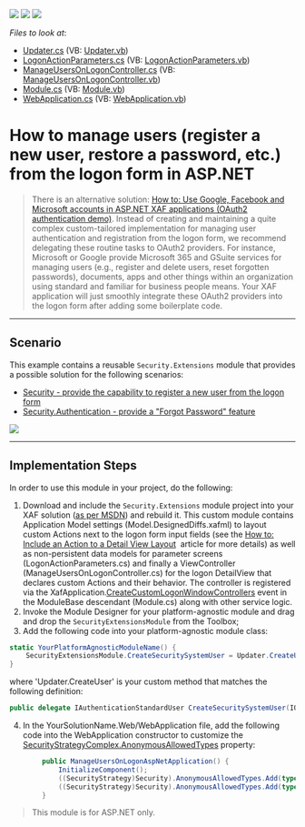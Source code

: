 <!-- default badges list -->
![](https://img.shields.io/endpoint?url=https://codecentral.devexpress.com/api/v1/VersionRange/134075799/19.2.7%2B)
[![](https://img.shields.io/badge/Open_in_DevExpress_Support_Center-FF7200?style=flat-square&logo=DevExpress&logoColor=white)](https://supportcenter.devexpress.com/ticket/details/E4037)
[![](https://img.shields.io/badge/📖_How_to_use_DevExpress_Examples-e9f6fc?style=flat-square)](https://docs.devexpress.com/GeneralInformation/403183)
<!-- default badges end -->
<!-- default file list -->
*Files to look at*:

* [Updater.cs](./CS/ManageUsersOnLogon.Module/DatabaseUpdate/Updater.cs) (VB: [Updater.vb](./VB/ManageUsersOnLogon.Module/DatabaseUpdate/Updater.vb))
* [LogonActionParameters.cs](./CS/Security.Extensions/LogonActionParameters.cs) (VB: [LogonActionParameters.vb](./VB/Security.Extensions/LogonActionParameters.vb))
* [ManageUsersOnLogonController.cs](./CS/Security.Extensions/ManageUsersOnLogonController.cs) (VB: [ManageUsersOnLogonController.vb](./VB/Security.Extensions/ManageUsersOnLogonController.vb))
* [Module.cs](./CS/Security.Extensions/Module.cs) (VB: [Module.vb](./VB/Security.Extensions/Module.vb))
* [WebApplication.cs](./CS/ManageUsersOnLogon.Web/WebApplication.cs) (VB: [WebApplication.vb](./VB/ManageUsersOnLogon.Web/WebApplication.vb))
<!-- default file list end -->

# How to manage users (register a new user, restore a password, etc.) from the logon form in ASP.NET

> There is an alternative solution: <a href="https://www.devexpress.com/Support/Center/p/T535280">How to: Use Google, Facebook and Microsoft accounts in ASP.NET XAF applications (OAuth2 authentication demo)</a>. Instead of creating and maintaining a quite complex custom-tailored implementation for managing user authentication and registration from the logon form, we recommend delegating these routine tasks to OAuth2 providers. For instance, Microsoft or Google provide Microsoft 365 and GSuite services for managing users (e.g., register and delete users, reset forgotten passwords), documents, apps and other things within an organization using standard and familiar for business people means. Your XAF application will just smoothly integrate these OAuth2 providers into the logon form after adding some boilerplate code.
    
---------------------------------

## Scenario
This example contains a reusable `Security.Extensions` module that provides a possible solution for the following scenarios:
 - <a href="https://www.devexpress.com/Support/Center/p/S32938">Security - provide the capability to register a new user from the logon form</a>
 - <a href="https://www.devexpress.com/Support/Center/p/S33481">Security.Authentication - provide a "Forgot Password" feature</a>

![](https://raw.githubusercontent.com/DevExpress-Examples/obsolete-how-to-manage-users-register-a-new-user-restore-a-password-etc-from-the-logon-form-e4037/16.2.3+/media/08b47836-b8ac-11e6-80bf-00155d62480c.png)

---------------------------------

## Implementation Steps

In order to use this module in your project, do the following:
1. Download and include the `Security.Extensions` module project into your XAF solution (<a href="https://msdn.microsoft.com/library/ff460187.aspx">as per MSDN</a>) and rebuild it. This custom module contains Application Model settings (Model.DesignedDiffs.xafml) to layout custom Actions next to the logon form input fields (see the <a href="https://documentation.devexpress.com/eXpressAppFramework/CustomDocument112816.aspx">How to: Include an Action to a Detail View Layout</a>  article for more details) as well as non-persistent data models for parameter screens (LogonActionParameters.cs) and finally a ViewController (ManageUsersOnLogonController.cs) for the logon DetailView that declares custom Actions and their behavior. The controller is registered via the XafApplication.<a href="https://documentation.devexpress.com/eXpressAppFramework/DevExpressExpressAppXafApplication_CreateCustomLogonWindowControllerstopic.aspx">CreateCustomLogonWindowControllers</a> event in the ModuleBase descendant (Module.cs) along with other service logic.
2. Invoke the Module Designer for your platform-agnostic module and drag and drop the `SecurityExtensionsModule` from the Toolbox;
3. Add the following code into your platform-agnostic module class:
```cs
static YourPlatformAgnosticModuleName() {
    SecurityExtensionsModule.CreateSecuritySystemUser = Updater.CreateUser;
} 
```
where 'Updater.CreateUser' is your custom method that matches the following definition:
```cs
public delegate IAuthenticationStandardUser CreateSecuritySystemUser(IObjectSpace objectSpace, string userName, string email, string password, bool isAdministrator);

```
4. In the YourSolutionName.Web/WebApplication file, add the following code into the WebApplication constructor to customize the [SecurityStrategyComplex.AnonymousAllowedTypes](https://docs.devexpress.com/eXpressAppFramework/DevExpress.ExpressApp.Security.SecurityStrategy.AnonymousAllowedTypes) property:
```cs
        public ManageUsersOnLogonAspNetApplication() {
            InitializeComponent();
            ((SecurityStrategy)Security).AnonymousAllowedTypes.Add(typeof(PermissionPolicyUser));
            ((SecurityStrategy)Security).AnonymousAllowedTypes.Add(typeof(PermissionPolicyRole));
        }
```

>This module is for ASP.NET only.
